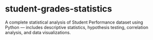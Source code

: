 # student-grades-statistics
A complete statistical analysis of Student Performance dataset using Python — includes descriptive statistics, hypothesis testing, correlation analysis, and data visualizations.
